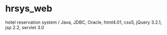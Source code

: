 # hrsys_web
hotel reservation system / Java, JDBC, Oracle, html4.01, css5, jQuery 3.2.1, jsp 2.2, servlet 3.0

